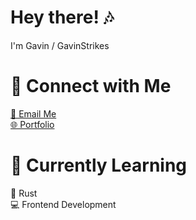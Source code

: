 # Hey there! 🎶

I'm Gavin / GavinStrikes

# 🚀 Connect with Me  
[📧 Email Me](mailto:contact@gavinstrikes.wtf)  
[🌐 Portfolio](https://gavinstrikes.wtf/)  

# 🌱 Currently Learning  
🦀 Rust  
💻 Frontend Development  
